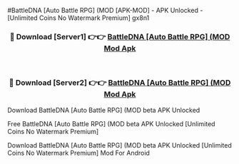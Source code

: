 #BattleDNA [Auto Battle RPG] (MOD [APK-MOD] - APK Unlocked - [Unlimited Coins No Watermark Premium] gx8n1



<div align="center">

<h3>🔴 Download [Server1] 👉👉 <a href="https://momento.my/?title=BattleDNA_[Auto_Battle_RPG]_(MOD">BattleDNA [Auto Battle RPG] (MOD Mod Apk</a></h3><br>

<h3>🔴 Download [Server2] 👉👉 <a href="https://momento.my/?title=BattleDNA_[Auto_Battle_RPG]_(MOD">BattleDNA [Auto Battle RPG] (MOD Mod Apk</a></h3>
</div>



Download BattleDNA [Auto Battle RPG] (MOD beta APK Unlocked

Free BattleDNA [Auto Battle RPG] (MOD beta APK Unlocked [Unlimited Coins No Watermark Premium]

Download BattleDNA [Auto Battle RPG] (MOD beta APK Unlocked [Unlimited Coins No Watermark Premium] Mod For Android
